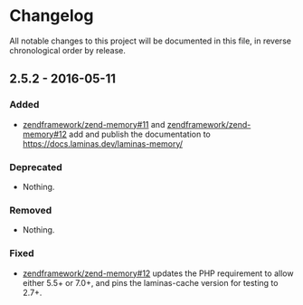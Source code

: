 # Changelog

All notable changes to this project will be documented in this file, in reverse chronological order by release.

## 2.5.2 - 2016-05-11

### Added

- [zendframework/zend-memory#11](https://github.com/zendframework/zend-memory/pull/11) and
  [zendframework/zend-memory#12](https://github.com/zendframework/zend-memory/pull/12) add and publish
  the documentation to https://docs.laminas.dev/laminas-memory/

### Deprecated

- Nothing.

### Removed

- Nothing.

### Fixed

- [zendframework/zend-memory#12](https://github.com/zendframework/zend-memory/pull/12) updates the
  PHP requirement to allow either 5.5+ or 7.0+, and pins the laminas-cache version
  for testing to 2.7+.
